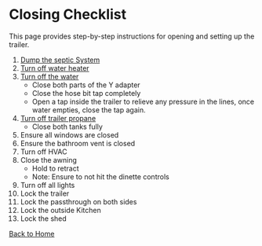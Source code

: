 # Closing Checklist

This page provides step-by-step instructions for opening and setting up the trailer.

1. [Dump the septic System](septic.md)
2. [Turn off water heater](images/water-heater-power.jpg)
3. [Turn off the water](images/main-water.jpg)
    - Close both parts of the Y adapter
    - Close the hose bit tap completely
    - Open a tap inside the trailer to relieve any pressure
    in the lines, once water empties, close the tap again.
4. [Turn off trailer propane](images/trailer-propane.jpg)
    - Close both tanks fully
5. Ensure all windows are closed
6. Ensure the bathroom vent is closed
7. Turn off HVAC
8. Close the awning
    - Hold to retract
    - Note: Ensure to not hit the dinette controls
9. Turn off all lights
10. Lock the trailer
11. Lock the passthrough on both sides
12. Lock the outside Kitchen
13. Lock the shed

[Back to Home](index.md)
